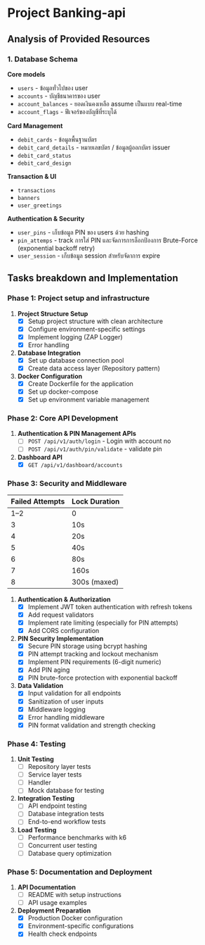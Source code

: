 # Project Banking-api

## Analysis of Provided Resources

### 1. Database Schema

**Core models**
- `users` - ข้อมูลทั่วไปของ user
- `accounts` - บัญชีธนาคารของ user
- `account_balances` - ยอดเงินคงเหลือ assume เป็นแบบ real-time
- `account_flags` - ฟีเจอร์ของบัญชีที่ระบุได้

**Card Management**
- `debit_cards` - ข้อมูลพื้นฐานบัตร
- `debit_card_details` - หมายเลขบัตร / ข้อมูลผู้ออกบัตร issuer
- `debit_card_status`
- `debit_card_design`

**Transaction & UI**
- `transactions`
- `banners`
- `user_greetings`

**Authentication & Security** 
- `user_pins` - เก็บข้อมูล PIN ของ users ด้วย hashing
- `pin_attemps` - track การใส่ PIN และจัดการการล็อกป้องการ Brute-Force (exponential backoff retry)
- `user_session` - เก็บข้อมูล session สำหรับจัดาการ expire

## Tasks breakdown and Implementation

### Phase 1: Project setup and infrastructure
<!-- **Priority: Critical | Est. time: 1-2 days** -->

1. **Project Structure Setup**
    - [x] Setup project structure with clean architecture
    - [x] Configure environment-specific settings
    - [x] Implement logging (ZAP Logger)
    - [x] Error handling
2. **Database Integration**
    - [x] Set up database connection pool
    - [x] Create data access layer (Repository pattern)
3. **Docker Configuration**
    - [x] Create Dockerfile for the application
    - [x] Set up docker-compose
    - [x] Set up environment variable management

### Phase 2: Core API Development
<!-- **Priority: Critical | Est. time: 3-4 days** -->
1. **Authentication & PIN Management APIs**
    - [ ] `POST /api/v1/auth/login` -  Login with account no
    - [ ] `POST /api/v1/auth/pin/validate` - validate pin

2. **Dashboard API**
    - [x] `GET /api/v1/dashboard/accounts`

### Phase 3: Security and Middleware
| Failed Attempts | Lock Duration |
| --------------- | ------------- |
| 1–2             | 0             |
| 3               | 10s           |
| 4               | 20s           |
| 5               | 40s           |
| 6               | 80s           |
| 7               | 160s          |
| 8               | 300s (maxed)  |

1. **Authentication & Authorization**
   - [x] Implement JWT token authentication with refresh tokens
   - [x] Add request validators
   - [x] Implement rate limiting (especially for PIN attempts)
   - [x] Add CORS configuration

2. **PIN Security Implementation**
   - [x] Secure PIN storage using bcrypt hashing
   - [x] PIN attempt tracking and lockout mechanism
   - [x] Implement PIN requirements (6-digit numeric)
   - [x] Add PIN aging
   - [x] PIN brute-force protection with exponential backoff

3. **Data Validation**
   - [x] Input validation for all endpoints
   - [x] Sanitization of user inputs
   - [x] Middleware logging
   - [x] Error handling middleware
   - [x] PIN format validation and strength checking

### Phase 4: Testing 
1. **Unit Testing**
    - [ ] Repository layer tests
    - [ ] Service layer tests
    - [ ] Handler
    - [ ] Mock database for testing

2. **Integration Testing**
    - [ ] API endpoint testing
    - [ ] Database integration tests
    - [ ] End-to-end workflow tests

3. **Load Testing**
    - [ ] Performance benchmarks with k6
    - [ ] Concurrent user testing
    - [ ] Database query optimization
   
### Phase 5: Documentation and Deployment
1. **API Documentation**
    - [ ] README with setup instructions
    - [ ] API usage examples

2. **Deployment Preparation**
    - [x] Production Docker configuration
    - [x] Environment-specific configurations
    - [x] Health check endpoints